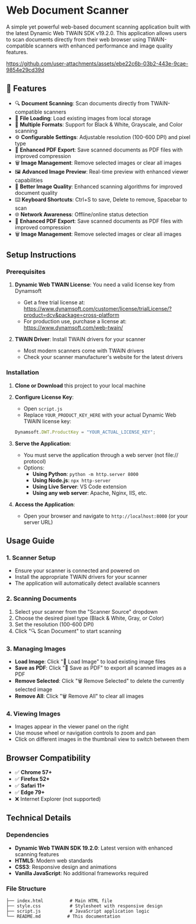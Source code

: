 # Web Document Scanner

A simple yet powerful web-based document scanning application built with the latest Dynamic Web TWAIN SDK v19.2.0. This application allows users to scan documents directly from their web browser using TWAIN-compatible scanners with enhanced performance and image quality features.

https://github.com/user-attachments/assets/ebe22c6b-03b2-443e-9cae-9854e29cd39d

## 🌟 Features

- 🔍 **Document Scanning**: Scan documents directly from TWAIN-compatible scanners
- 📁 **File Loading**: Load existing images from local storage
- 🎨 **Multiple Formats**: Support for Black & White, Grayscale, and Color scanning
- ⚙️ **Configurable Settings**: Adjustable resolution (100-600 DPI) and pixel type
- 💾 **Enhanced PDF Export**: Save scanned documents as PDF files with improved compression
- 🗑️ **Image Management**: Remove selected images or clear all images
- 🖼️ **Advanced Image Preview**: Real-time preview with enhanced viewer capabilities
- 📄 **Better Image Quality**: Enhanced scanning algorithms for improved document quality
- ⌨️ **Keyboard Shortcuts**: Ctrl+S to save, Delete to remove, Spacebar to scan
- 🌐 **Network Awareness**: Offline/online status detection
- 💾 **Enhanced PDF Export**: Save scanned documents as PDF files with improved compression
- 🗑️ **Image Management**: Remove selected images or clear all images

## Setup Instructions

### Prerequisites

1. **Dynamic Web TWAIN License**: You need a valid license key from Dynamsoft
   - Get a free trial license at: https://www.dynamsoft.com/customer/license/trialLicense/?product=dcv&package=cross-platform
   - For production use, purchase a license at: https://www.dynamsoft.com/web-twain/

2. **TWAIN Driver**: Install TWAIN drivers for your scanner
   - Most modern scanners come with TWAIN drivers
   - Check your scanner manufacturer's website for the latest drivers

### Installation

1. **Clone or Download** this project to your local machine

2. **Configure License Key**:
   - Open `script.js`
   - Replace `YOUR_PRODUCT_KEY_HERE` with your actual Dynamic Web TWAIN license key:
   ```javascript
   Dynamsoft.DWT.ProductKey = "YOUR_ACTUAL_LICENSE_KEY";
   ```

3. **Serve the Application**:
   - You must serve the application through a web server (not file:// protocol)
   - Options:
     - **Using Python**: `python -m http.server 8000`
     - **Using Node.js**: `npx http-server`
     - **Using Live Server**: VS Code extension
     - **Using any web server**: Apache, Nginx, IIS, etc.

4. **Access the Application**:
   - Open your browser and navigate to `http://localhost:8000` (or your server URL)

## Usage Guide

### 1. Scanner Setup
- Ensure your scanner is connected and powered on
- Install the appropriate TWAIN drivers for your scanner
- The application will automatically detect available scanners

### 2. Scanning Documents
1. Select your scanner from the "Scanner Source" dropdown
2. Choose the desired pixel type (Black & White, Gray, or Color)
3. Set the resolution (100-600 DPI)
4. Click "🔍 Scan Document" to start scanning

### 3. Managing Images
- **Load Image**: Click "📁 Load Image" to load existing image files
- **Save as PDF**: Click "💾 Save as PDF" to export all scanned images as a PDF
- **Remove Selected**: Click "🗑️ Remove Selected" to delete the currently selected image
- **Remove All**: Click "🗑️ Remove All" to clear all images

### 4. Viewing Images
- Images appear in the viewer panel on the right
- Use mouse wheel or navigation controls to zoom and pan
- Click on different images in the thumbnail view to switch between them

## Browser Compatibility

- ✅ **Chrome 57+**
- ✅ **Firefox 52+**
- ✅ **Safari 11+**
- ✅ **Edge 79+**
- ❌ Internet Explorer (not supported)

## Technical Details

### Dependencies
- **Dynamic Web TWAIN SDK 19.2.0**: Latest version with enhanced scanning features
- **HTML5**: Modern web standards
- **CSS3**: Responsive design and animations
- **Vanilla JavaScript**: No additional frameworks required

### File Structure
```
├── index.html          # Main HTML file
├── style.css           # Stylesheet with responsive design
├── script.js           # JavaScript application logic
└── README.md          # This documentation
```
